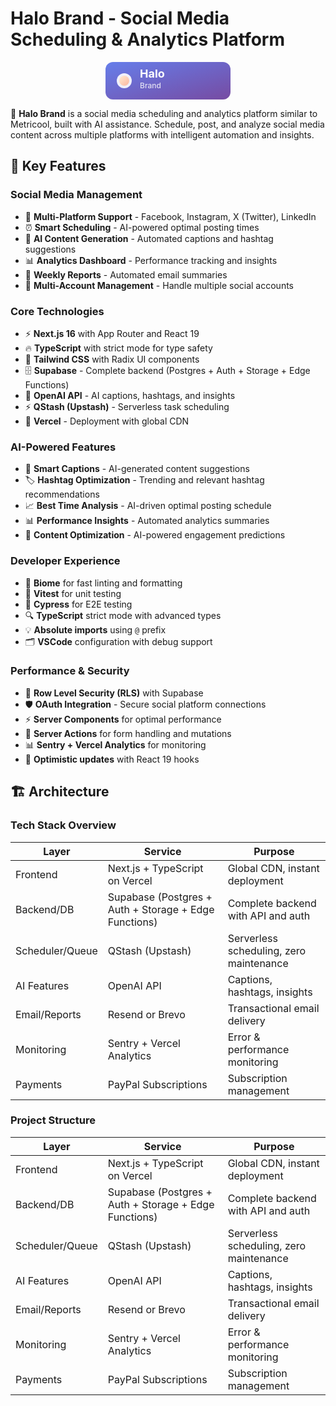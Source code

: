# Halo Brand - Social Media Scheduling & Analytics Platform

<p align="center">
  <a href="https://halo-brand.com">
    <svg width="200" height="60" viewBox="0 0 200 60" fill="none" xmlns="http://www.w3.org/2000/svg">
      <rect width="200" height="60" rx="12" fill="url(#gradient)"/>
      <circle cx="30" cy="30" r="12" fill="white" opacity="0.9"/>
      <circle cx="30" cy="30" r="8" fill="url(#innerGradient)"/>
      <text x="55" y="25" font-family="Inter, sans-serif" font-size="18" font-weight="700" fill="white">Halo</text>
      <text x="55" y="42" font-family="Inter, sans-serif" font-size="12" font-weight="500" fill="white" opacity="0.8">Brand</text>
      <defs>
        <linearGradient id="gradient" x1="0%" y1="0%" x2="100%" y2="100%">
          <stop offset="0%" style="stop-color:#667eea;stop-opacity:1" />
          <stop offset="100%" style="stop-color:#764ba2;stop-opacity:1" />
        </linearGradient>
        <linearGradient id="innerGradient" x1="0%" y1="0%" x2="100%" y2="100%">
          <stop offset="0%" style="stop-color:#ffecd2;stop-opacity:1" />
          <stop offset="100%" style="stop-color:#fcb69f;stop-opacity:1" />
        </linearGradient>
      </defs>
    </svg>
  </a>
</p>

🚀 **Halo Brand** is a social media scheduling and analytics platform similar to Metricool, built with AI assistance. Schedule, post, and analyze social media content across multiple platforms with intelligent automation and insights.

## 🌟 Key Features

### Social Media Management
- 📱 **Multi-Platform Support** - Facebook, Instagram, X (Twitter), LinkedIn
- ⏰ **Smart Scheduling** - AI-powered optimal posting times
- 📝 **AI Content Generation** - Automated captions and hashtag suggestions
- 📊 **Analytics Dashboard** - Performance tracking and insights
- 📧 **Weekly Reports** - Automated email summaries
- 👥 **Multi-Account Management** - Handle multiple social accounts

### Core Technologies
- ⚡ **Next.js 16** with App Router and React 19
- 🔥 **TypeScript** with strict mode for type safety
- 💎 **Tailwind CSS** with Radix UI components
- 🗄️ **Supabase** - Complete backend (Postgres + Auth + Storage + Edge Functions)
- 🤖 **OpenAI API** - AI captions, hashtags, and insights
- ⚡ **QStash (Upstash)** - Serverless task scheduling
- 🚀 **Vercel** - Deployment with global CDN

### AI-Powered Features
- 🧠 **Smart Captions** - AI-generated content suggestions
- 🏷️ **Hashtag Optimization** - Trending and relevant hashtag recommendations
- 📈 **Best Time Analysis** - AI-driven optimal posting schedule
- 📊 **Performance Insights** - Automated analytics summaries
- 🎯 **Content Optimization** - AI-powered engagement predictions

### Developer Experience
- 📏 **Biome** for fast linting and formatting
- 🦺 **Vitest** for unit testing
- 🧪 **Cypress** for E2E testing
- 🔍 **TypeScript** strict mode with advanced types
- 💡 **Absolute imports** using `@` prefix
- 🗂 **VSCode** configuration with debug support

### Performance & Security
- 🔐 **Row Level Security (RLS)** with Supabase
- 🛡️ **OAuth Integration** - Secure social platform connections
- ⚡ **Server Components** for optimal performance
- 🎯 **Server Actions** for form handling and mutations
- 📊 **Sentry + Vercel Analytics** for monitoring
- 🔄 **Optimistic updates** with React 19 hooks

## 🏗️ Architecture

### Tech Stack Overview
| Layer | Service | Purpose |
|-------|---------|---------|
| Frontend | Next.js + TypeScript on Vercel | Global CDN, instant deployment |
| Backend/DB | Supabase (Postgres + Auth + Storage + Edge Functions) | Complete backend with API and auth |
| Scheduler/Queue | QStash (Upstash) | Serverless scheduling, zero maintenance |
| AI Features | OpenAI API | Captions, hashtags, insights |
| Email/Reports | Resend or Brevo | Transactional email delivery |
| Monitoring | Sentry + Vercel Analytics | Error & performance monitoring |
| Payments | PayPal Subscriptions | Subscription management |

### Project Structure
| Layer | Service | Purpose |
|-------|---------|---------|
| Frontend | Next.js + TypeScript on Vercel | Global CDN, instant deployment |
| Backend/DB | Supabase (Postgres + Auth + Storage + Edge Functions) | Complete backend with API and auth |
| Scheduler/Queue | QStash (Upstash) | Serverless scheduling, zero maintenance |
| AI Features | OpenAI API | Captions, hashtags, insights |
| Email/Reports | Resend or Brevo | Transactional email delivery |
| Monitoring | Sentry + Vercel Analytics | Error & performance monitoring |
| Payments | PayPal Subscriptions | Subscription management |
